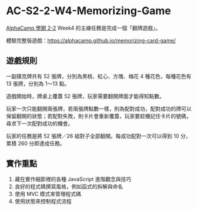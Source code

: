 # AC-S2-2-W4-Memorizing-Game

[AlphaCamp 學期 2-2](https://tw.alphacamp.co/curriculum) Week4 的主線任務是完成一個「翻牌遊戲」。

體驗完整版遊戲：https://alphacamp.github.io/memorizing-card-game/

## 遊戲規則

一副撲克牌共有 52 張牌，分別為黑桃、紅心、方塊、梅花 4 種花色，每種花色有 13 張牌，分別為 1～13 點。

遊戲開始時，牌桌上覆蓋 52 張牌，玩家需要翻開牌面才能得知點數。

玩家一次只能翻開兩張牌，若兩張牌點數一樣，則為配對成功，配對成功的牌可以保留翻開的狀態；若配對失敗，則卡片會重新覆蓋，玩家要趁機記住卡片的號碼，尋求下一次配對成功的機會。

玩家的任務是將 52 張牌／26 組對子全部翻開。每成功配對一次可以得到 10 分，累積 260 分即達成任務。

## 實作重點

1. 藏在實作細節裡的各種 JavaScript 進階觀念與技巧
2. 良好的程式碼撰寫風格，例如函式的拆解與命名
3. 使用 MVC 模式來管理程式碼
4. 使用狀態來控制程式流程